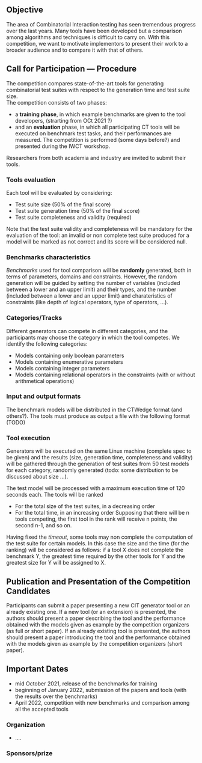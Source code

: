 ## Objective

The area of Combinatorial Interaction testing has seen tremendous progress over the last years. Many tools have been developed but a comparison among algorithms and techniques is difficult to carry on. 
With this competition, we want to motivate implementors to present their work to a broader audience and to compare it with that of others.


## Call for Participation — Procedure

The competition compares state-of-the-art tools for generating combinatorial test suites with respect to the generation time and test suite size.  
The competition consists of two phases: 
- a **training phase**, in which example benchmarks are given to the tool developers, (strarting from OCt 2021 ?)
- and an **evaluation** phase, in which all participating CT tools will be executed on benchmark test tasks, and their performances are measured. The competition is performed (some days before?) and presented during the IWCT workshop.

Researchers from both academia and industry are invited to submit their tools.

### Tools evaluation

Each tool will be evaluated by considering: 

- Test suite size (50% of the final score)
- Test suite generation time (50% of the final score)
- Test suite completeness and validity (required)

Note that the test suite validity and completeness will be mandatory for the evaluation of the tool: an invalid or non complete test suite produced for a model will be marked as not correct and its score will be considered null.

### Benchmarks characteristics

*Benchmarks* used for tool comparison will be **randomly** generated, both in terms of parameters, domains and constraints.
However, the random generation will be guided by setting the number of variables (included between a lower and an upper limit) and their types, and the number (included between a lower and an upper limit) and charateristics of constraints (like depth of logical operators, type of operators, ...). 

### Categories/Tracks

Different generators can compete in different categories, and the participants may choose the category in which the tool competes. We identify the following categories:
- Models containing only boolean parameters
- Models containing enumerative parameters
- Models containing integer parameters
- Models containing relational operators in the constraints (with or without arithmetical operations)

### Input and output formats

The benchmark models will be distributed in the CTWedge format (and others?). The tools must produce as output a file with the following format (TODO)

### Tool execution

Generators will be executed on the same Linux machine (complete spec to be given) and the results (size, generation time, completeness and validity) will be gathered through the generation of test suites from 50 test models for each category, randomly generated (todo: some distribution to be discussed about size ...).

The test model will be processed with a maximum execution time of 120 seconds each. 
The tools will be ranked
- For the total size of the test suites, in a decreasing order
- For the total time, in an increasing order
Supposing that there will be n tools competing, the first tool in the rank will receive n points, the second n-1, and so on.

Having fixed the *timeout*, some tools may non complete the computation of the test suite for certain models. In this case the size and the time (for the ranking) will be considered as follows: if a tool X does not complete the benchmark Y, the greatest time required by the other tools for Y and the greatest size for Y will be assigned to X.



## Publication and Presentation of the Competition Candidates

Participants can submit a paper presenting a new CIT generator tool or an already existing one. 
If a new tool (or an extension) is presented, the authors should present a paper describing the tool and the performance obtained with the models given as example by the competition organizers (as full or short paper).
If an already existing tool is presented, the authors should present a paper introducing the tool and the performance obtained with the models given as example by the competition organizers (short paper).

## Important Dates
- mid October 2021, release of the benchmarks for training 
- beginning of January 2022, submission of the papers and tools (with the results over the benchmarks)
- April 2022, competition with new benchmarks and comparison among all the accepted tools

### Organization
- ....

### Sponsors/prize


